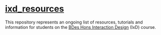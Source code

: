# [ixd_resources](https://github.com/eleventhirty/ixd_resources/blob/master/index.md)


This repository represents an ongoing list of resources, tutorials and information for students on the [BDes Hons Interaction Design](http://ixdbelfast.org) (IxD) course.